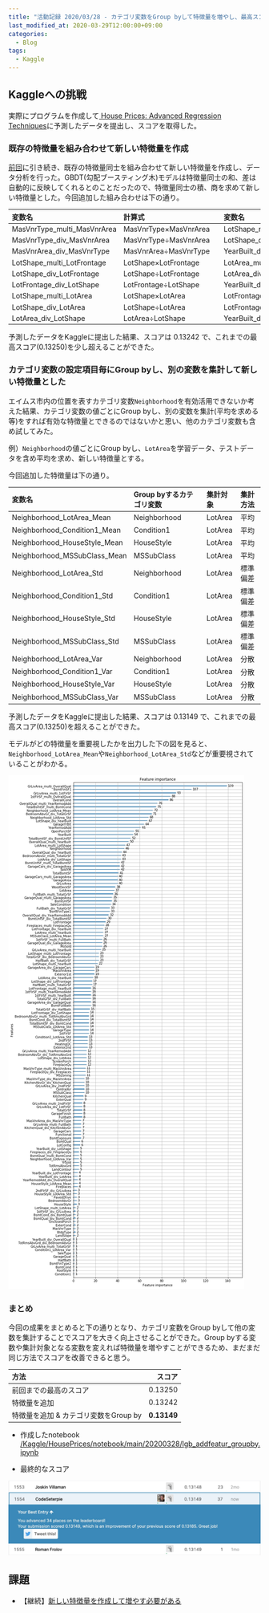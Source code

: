 ```yaml
---
title: "活動記録 2020/03/28 - カテゴリ変数をGroup byして特徴量を増やし、最高スコアを更新"
last_modified_at: 2020-03-29T12:00:00+09:00
categories:
  - Blog
tags:
  - Kaggle
---
```


## Kaggleへの挑戦
実際にプログラムを作成して[
House Prices: Advanced Regression Techniques](https://www.kaggle.com/c/house-prices-advanced-regression-techniques/overview)に予測したデータを提出し、スコアを取得した。  

### 既存の特徴量を組み合わせて新しい特徴量を作成
[前回](https://codeseterpie.github.io/blog/report_20200321/)に引き続き、既存の特徴量同士を組み合わせて新しい特徴量を作成し、データ分析を行った。GBDT(勾配ブースティング木)モデルは特徴量同士の和、差は自動的に反映してくれるとのことだったので、特徴量同士の積、商を求めて新しい特徴量とした。今回追加した組み合わせは下の通り。

|変数名|計算式||変数名|計算式|
|:---|:---|:---:|:---|:---|
|MasVnrType_multi_MasVnrArea|MasVnrType×MasVnrArea||LotShape_multi_YearBuilt|LotShape×YearBuilt|
|MasVnrType_div_MasVnrArea|MasVnrType÷MasVnrArea||LotShape_div_YearBuilt|LotShape÷YearBuilt|
|MasVnrArea_div_MasVnrType|MasVnrArea÷MasVnrType||YearBuilt_div_LotShape|YearBuilt÷LotShape|
|LotShape_multi_LotFrontage|LotShape×LotFrontage||LotArea_multi_YearBuilt|LotArea×YearBuilt|
|LotShape_div_LotFrontage|LotShape÷LotFrontage||LotArea_div_YearBuilt|LotArea÷YearBuilt|
|LotFrontage_div_LotShape|LotFrontage÷LotShape||YearBuilt_div_LotArea|YearBuilt÷LotArea|
|LotShape_multi_LotArea|LotShape×LotArea||LotFrontage_multi_YearBuilt|LotFrontage×YearBuilt|
|LotShape_div_LotArea|LotShape÷LotArea||LotFrontage_div_YearBuilt|LotFrontage÷YearBuilt|
|LotArea_div_LotShape|LotArea÷LotShape||YearBuilt_div_LotFrontage|YearBuilt÷LotFrontage|

予測したデータをKaggleに提出した結果、スコアは 0.13242 で、これまでの最高スコア(0.13250)を少し超えることができた。

### カテゴリ変数の設定項目毎にGroup byし、別の変数を集計して新しい特徴量とした

エイムス市内の位置を表すカテゴリ変数`Neighborhood`を有効活用できないか考えた結果、カテゴリ変数の値ごとにGroup byし、別の変数を集計(平均を求める等)をすれば有効な特徴量とできるのではないかと思い、他のカテゴリ変数も含め試してみた。

例）`Neighborhood`の値ごとにGroup byし、`LotArea`を学習データ、テストデータを含め平均を求め、新しい特徴量とする。

今回追加した特徴量は下の通り。

|変数名|Group byするカテゴリ変数|集計対象|集計方法|
|:---|:---|:---|:---|
|Neighborhood_LotArea_Mean|Neighborhood|LotArea|平均|
|Neighborhood_Condition1_Mean|Condition1|LotArea|平均|
|Neighborhood_HouseStyle_Mean|HouseStyle|LotArea|平均|
|Neighborhood_MSSubClass_Mean|MSSubClass|LotArea|平均|
|Neighborhood_LotArea_Std|Neighborhood|LotArea|標準偏差|
|Neighborhood_Condition1_Std|Condition1|LotArea|標準偏差|
|Neighborhood_HouseStyle_Std|HouseStyle|LotArea|標準偏差|
|Neighborhood_MSSubClass_Std|MSSubClass|LotArea|標準偏差|
|Neighborhood_LotArea_Var|Neighborhood|LotArea|分散|
|Neighborhood_Condition1_Var|Condition1|LotArea|分散|
|Neighborhood_HouseStyle_Var|HouseStyle|LotArea|分散|
|Neighborhood_MSSubClass_Var|MSSubClass|LotArea|分散|

予測したデータをKaggleに提出した結果、スコアは 0.13149 で、これまでの最高スコア(0.13250)を超えることができた。

モデルがどの特徴量を重要視したかを出力した下の図を見ると、`Neighborhood_LotArea_Mean`や`Neighborhood_LotArea_Std`などが重要視されていることがわかる。

<img src="/assets/images/posts/report_20200328/feature_importance.png" witdh="500">

### まとめ
今回の成果をまとめると下の通りとなり、カテゴリ変数をGroup byして他の変数を集計することでスコアを大きく向上させることができた。Group byする変数や集計対象となる変数を変えれば特徴量を増やすことができるため、まだまだ同じ方法でスコアを改善できると思う。

|方法|スコア|
|:---|---:|
|前回までの最高のスコア|0.13250|
|特徴量を追加|0.13242|
|特徴量を追加 & カテゴリ変数をGroup by|**0.13149**|

* 作成したnotebook  
[/Kaggle/HousePrices/notebook/main/20200328/lgb_addfeatur_groupby.ipynb](https://github.com/CodeSeterpie/CodeSeterpie/blob/develop/Kaggle/HousePrices/notebook/main/20200328/lgb_addfeatur_groupby.ipynb)

* 最終的なスコア  
<img src="/assets/images/posts/report_20200328/score_groupby.jpg" witdh="500">

## 課題
* 【継続】[新しい特徴量を作成して増やす必要がある](https://github.com/CodeSeterpie/CodeSeterpie/issues/39)
